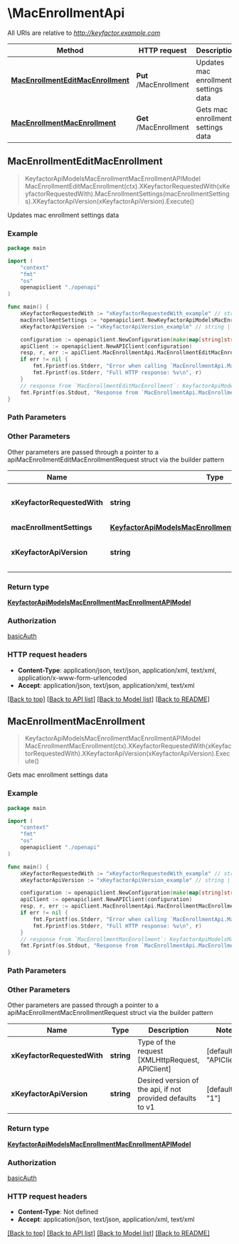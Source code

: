 # \MacEnrollmentApi

All URIs are relative to *http://keyfactor.example.com*

Method | HTTP request | Description
------------- | ------------- | -------------
[**MacEnrollmentEditMacEnrollment**](MacEnrollmentApi.md#MacEnrollmentEditMacEnrollment) | **Put** /MacEnrollment | Updates mac enrollment settings data
[**MacEnrollmentMacEnrollment**](MacEnrollmentApi.md#MacEnrollmentMacEnrollment) | **Get** /MacEnrollment | Gets mac enrollment settings data



## MacEnrollmentEditMacEnrollment

> KeyfactorApiModelsMacEnrollmentMacEnrollmentAPIModel MacEnrollmentEditMacEnrollment(ctx).XKeyfactorRequestedWith(xKeyfactorRequestedWith).MacEnrollmentSettings(macEnrollmentSettings).XKeyfactorApiVersion(xKeyfactorApiVersion).Execute()

Updates mac enrollment settings data

### Example

```go
package main

import (
    "context"
    "fmt"
    "os"
    openapiclient "./openapi"
)

func main() {
    xKeyfactorRequestedWith := "xKeyfactorRequestedWith_example" // string | Type of the request [XMLHttpRequest, APIClient] (default to "APIClient")
    macEnrollmentSettings := *openapiclient.NewKeyfactorApiModelsMacEnrollmentMacEnrollmentAPIModel() // KeyfactorApiModelsMacEnrollmentMacEnrollmentAPIModel | 
    xKeyfactorApiVersion := "xKeyfactorApiVersion_example" // string | Desired version of the api, if not provided defaults to v1 (optional) (default to "1")

    configuration := openapiclient.NewConfiguration(make(map[string]string))
    apiClient := openapiclient.NewAPIClient(configuration)
    resp, r, err := apiClient.MacEnrollmentApi.MacEnrollmentEditMacEnrollment(context.Background()).XKeyfactorRequestedWith(xKeyfactorRequestedWith).MacEnrollmentSettings(macEnrollmentSettings).XKeyfactorApiVersion(xKeyfactorApiVersion).Execute()
    if err != nil {
        fmt.Fprintf(os.Stderr, "Error when calling `MacEnrollmentApi.MacEnrollmentEditMacEnrollment``: %v\n", err)
        fmt.Fprintf(os.Stderr, "Full HTTP response: %v\n", r)
    }
    // response from `MacEnrollmentEditMacEnrollment`: KeyfactorApiModelsMacEnrollmentMacEnrollmentAPIModel
    fmt.Fprintf(os.Stdout, "Response from `MacEnrollmentApi.MacEnrollmentEditMacEnrollment`: %v\n", resp)
}
```

### Path Parameters



### Other Parameters

Other parameters are passed through a pointer to a apiMacEnrollmentEditMacEnrollmentRequest struct via the builder pattern


Name | Type | Description  | Notes
------------- | ------------- | ------------- | -------------
 **xKeyfactorRequestedWith** | **string** | Type of the request [XMLHttpRequest, APIClient] | [default to &quot;APIClient&quot;]
 **macEnrollmentSettings** | [**KeyfactorApiModelsMacEnrollmentMacEnrollmentAPIModel**](KeyfactorApiModelsMacEnrollmentMacEnrollmentAPIModel.md) |  | 
 **xKeyfactorApiVersion** | **string** | Desired version of the api, if not provided defaults to v1 | [default to &quot;1&quot;]

### Return type

[**KeyfactorApiModelsMacEnrollmentMacEnrollmentAPIModel**](KeyfactorApiModelsMacEnrollmentMacEnrollmentAPIModel.md)

### Authorization

[basicAuth](../README.md#Configuration)

### HTTP request headers

- **Content-Type**: application/json, text/json, application/xml, text/xml, application/x-www-form-urlencoded
- **Accept**: application/json, text/json, application/xml, text/xml

[[Back to top]](#) [[Back to API list]](../README.md#documentation-for-api-endpoints)
[[Back to Model list]](../README.md#documentation-for-models)
[[Back to README]](../README.md)


## MacEnrollmentMacEnrollment

> KeyfactorApiModelsMacEnrollmentMacEnrollmentAPIModel MacEnrollmentMacEnrollment(ctx).XKeyfactorRequestedWith(xKeyfactorRequestedWith).XKeyfactorApiVersion(xKeyfactorApiVersion).Execute()

Gets mac enrollment settings data

### Example

```go
package main

import (
    "context"
    "fmt"
    "os"
    openapiclient "./openapi"
)

func main() {
    xKeyfactorRequestedWith := "xKeyfactorRequestedWith_example" // string | Type of the request [XMLHttpRequest, APIClient] (default to "APIClient")
    xKeyfactorApiVersion := "xKeyfactorApiVersion_example" // string | Desired version of the api, if not provided defaults to v1 (optional) (default to "1")

    configuration := openapiclient.NewConfiguration(make(map[string]string))
    apiClient := openapiclient.NewAPIClient(configuration)
    resp, r, err := apiClient.MacEnrollmentApi.MacEnrollmentMacEnrollment(context.Background()).XKeyfactorRequestedWith(xKeyfactorRequestedWith).XKeyfactorApiVersion(xKeyfactorApiVersion).Execute()
    if err != nil {
        fmt.Fprintf(os.Stderr, "Error when calling `MacEnrollmentApi.MacEnrollmentMacEnrollment``: %v\n", err)
        fmt.Fprintf(os.Stderr, "Full HTTP response: %v\n", r)
    }
    // response from `MacEnrollmentMacEnrollment`: KeyfactorApiModelsMacEnrollmentMacEnrollmentAPIModel
    fmt.Fprintf(os.Stdout, "Response from `MacEnrollmentApi.MacEnrollmentMacEnrollment`: %v\n", resp)
}
```

### Path Parameters



### Other Parameters

Other parameters are passed through a pointer to a apiMacEnrollmentMacEnrollmentRequest struct via the builder pattern


Name | Type | Description  | Notes
------------- | ------------- | ------------- | -------------
 **xKeyfactorRequestedWith** | **string** | Type of the request [XMLHttpRequest, APIClient] | [default to &quot;APIClient&quot;]
 **xKeyfactorApiVersion** | **string** | Desired version of the api, if not provided defaults to v1 | [default to &quot;1&quot;]

### Return type

[**KeyfactorApiModelsMacEnrollmentMacEnrollmentAPIModel**](KeyfactorApiModelsMacEnrollmentMacEnrollmentAPIModel.md)

### Authorization

[basicAuth](../README.md#Configuration)

### HTTP request headers

- **Content-Type**: Not defined
- **Accept**: application/json, text/json, application/xml, text/xml

[[Back to top]](#) [[Back to API list]](../README.md#documentation-for-api-endpoints)
[[Back to Model list]](../README.md#documentation-for-models)
[[Back to README]](../README.md)

